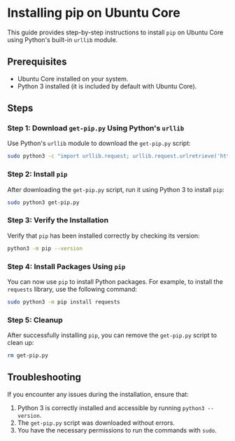 # Installing pip on Ubuntu Core 

This guide provides step-by-step instructions to install `pip` on Ubuntu Core using Python's built-in `urllib` module.

## Prerequisites 

- Ubuntu Core installed on your system.
- Python 3 installed (it is included by default with Ubuntu Core).

## Steps

### Step 1: Download `get-pip.py` Using Python's `urllib`

Use Python's `urllib` module to download the `get-pip.py` script:

```bash
sudo python3 -c "import urllib.request; urllib.request.urlretrieve('https://bootstrap.pypa.io/get-pip.py', 'get-pip.py')"
```

### Step 2: Install `pip`

After downloading the `get-pip.py` script, run it using Python 3 to install `pip`:

```bash
sudo python3 get-pip.py
```

### Step 3: Verify the Installation

Verify that `pip` has been installed correctly by checking its version:

```bash
python3 -m pip --version
```

### Step 4: Install Packages Using `pip`

You can now use `pip` to install Python packages. For example, to install the `requests` library, use the following command:

```bash
sudo python3 -m pip install requests
```

### Step 5: Cleanup

After successfully installing `pip`, you can remove the `get-pip.py` script to clean up:

```bash
rm get-pip.py
```

## Troubleshooting

If you encounter any issues during the installation, ensure that:

1. Python 3 is correctly installed and accessible by running `python3 --version`.
2. The `get-pip.py` script was downloaded without errors.
3. You have the necessary permissions to run the commands with `sudo`.

